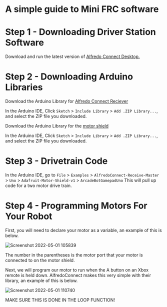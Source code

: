 # A simple guide to Mini FRC software
# Step 1 - Downloading Driver Station Software
Download and run the latest version of [Alfredo Connect Desktop.](https://github.com/AlfredoElectronics/AlfredoConnect-Desktop/releases)
# Step 2 - Downloading Arduino Libraries
Download the Arduino Library for [Alfredo Connect Reciever](https://github.com/AlfredoElectronics/AlfredoConnect-Receive/archive/refs/heads/master.zip)

In the Arduino IDE, Click `Sketch` > `Include Library` > `Add .ZIP Library...`, and select the ZIP file you downloaded.

Download the Arduino Library for the [motor shield](https://github.com/adafruit/Adafruit-Motor-Shield-library/archive/refs/heads/master.zip)

In the Arduino IDE, Click `Sketch` > `Include Library` > `Add .ZIP Library...`, and select the ZIP file you downloaded.

# Step 3 - Drivetrain Code
In the Arduino IDE, go to `File` > `Examples` > `AlfredoConnect-Receive-Master` > `Uno` > `Adafruit-Motor-Shield-v1` > `ArcadeBotGamepadUno`
This will pull up code for a two motor drive train.

# Step 4 - Programming Motors For Your Robot
First, you will need to declare your motor as a variable, an example of this is below.

![Screenshot 2022-05-01 105839](https://user-images.githubusercontent.com/76411944/166153995-78831207-c520-4a8f-a683-194e15e0242c.png)

The number in the parentheses is the motor port that your motor is connected to on the motor shield.

Next, we will program our motor to run when the A button on an Xbox remote is held down. AlfredoConnect makes this very simple with their library, an example of this is below.

![Screenshot 2022-05-01 110740](https://user-images.githubusercontent.com/76411944/166154384-8e20c7e2-c749-4eb6-b140-91bd97abe837.png)

MAKE SURE THIS IS DONE IN THE LOOP FUNCTION!

